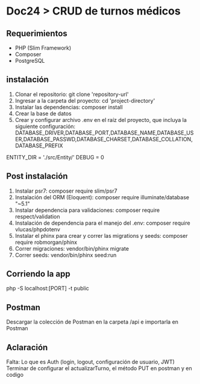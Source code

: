 # Doc24 > CRUD de turnos médicos

## Requerimientos

- PHP (Slim Framework)
- Composer
- PostgreSQL

## instalación

1. Clonar el repositorio: 
git clone 'repository-url'
2. Ingresar a la carpeta del proyecto: 
cd 'project-directory'
3. Instalar las dependencias: 
composer install
4. Crear la base de datos
5. Crear y configurar archivo .env en el raíz del proyecto, que incluya la siguiente configuración: DATABASE_DRIVER,DATABASE_PORT,DATABASE_NAME,DATABASE_USER,DATABASE_PASSWD,DATABASE_CHARSET,DATABASE_COLLATION,DATABASE_PREFIX

ENTITY_DIR = './src/Entity/'
DEBUG      = 0

## Post instalación

1. Instalar psr7: 
composer require slim/psr7
2. Instalación del ORM (Eloquent):
composer require illuminate/database "~5.1"
3. Instalar dependencia para validaciones: 
composer require respect/validation
4. Instalación de dependencia para el manejo del .env: 
composer require vlucas/phpdotenv
5. Instalar el phinx para crear y correr las migrations y seeds: 
composer require robmorgan/phinx
6. Correr migraciones: 
vendor/bin/phinx migrate
7. Correr seeds:
vendor/bin/phinx seed:run

## Corriendo la app

php -S localhost:[PORT] -t public

## Postman

Descargar la colección de Postman en la carpeta /api e importarla en Postman

## Aclaración

Falta:
Lo que es Auth (login, logout, configuración de usuario, JWT) 
Terminar de configurar el actualizarTurno, el método PUT en postman y en codigo


